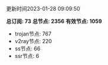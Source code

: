更新时间2023-01-28 09:09:50

**总订阅: 73**
**总节点: 2356**
**有效节点: 1059**
- trojan节点: 767
- v2ray节点: 220
- ss节点: 66
- ssr节点: 6
